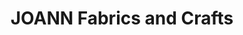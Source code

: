 ---
title: "JOANN Fabrics and Crafts"
url: /oak-valley-center/joann-fabrics-and-crafts/
shop: craft
---